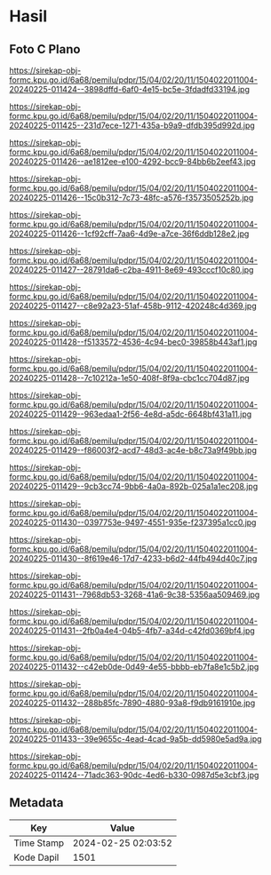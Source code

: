 # Hasil

## Foto C Plano

https://sirekap-obj-formc.kpu.go.id/6a68/pemilu/pdpr/15/04/02/20/11/1504022011004-20240225-011424--3898dffd-6af0-4e15-bc5e-3fdadfd33194.jpg

https://sirekap-obj-formc.kpu.go.id/6a68/pemilu/pdpr/15/04/02/20/11/1504022011004-20240225-011425--231d7ece-1271-435a-b9a9-dfdb395d992d.jpg

https://sirekap-obj-formc.kpu.go.id/6a68/pemilu/pdpr/15/04/02/20/11/1504022011004-20240225-011426--ae1812ee-e100-4292-bcc9-84bb6b2eef43.jpg

https://sirekap-obj-formc.kpu.go.id/6a68/pemilu/pdpr/15/04/02/20/11/1504022011004-20240225-011426--15c0b312-7c73-48fc-a576-f3573505252b.jpg

https://sirekap-obj-formc.kpu.go.id/6a68/pemilu/pdpr/15/04/02/20/11/1504022011004-20240225-011426--1cf92cff-7aa6-4d9e-a7ce-36f6ddb128e2.jpg

https://sirekap-obj-formc.kpu.go.id/6a68/pemilu/pdpr/15/04/02/20/11/1504022011004-20240225-011427--28791da6-c2ba-4911-8e69-493cccf10c80.jpg

https://sirekap-obj-formc.kpu.go.id/6a68/pemilu/pdpr/15/04/02/20/11/1504022011004-20240225-011427--c8e92a23-51af-458b-9112-420248c4d369.jpg

https://sirekap-obj-formc.kpu.go.id/6a68/pemilu/pdpr/15/04/02/20/11/1504022011004-20240225-011428--f5133572-4536-4c94-bec0-39858b443af1.jpg

https://sirekap-obj-formc.kpu.go.id/6a68/pemilu/pdpr/15/04/02/20/11/1504022011004-20240225-011428--7c10212a-1e50-408f-8f9a-cbc1cc704d87.jpg

https://sirekap-obj-formc.kpu.go.id/6a68/pemilu/pdpr/15/04/02/20/11/1504022011004-20240225-011429--963edaa1-2f56-4e8d-a5dc-6648bf431a11.jpg

https://sirekap-obj-formc.kpu.go.id/6a68/pemilu/pdpr/15/04/02/20/11/1504022011004-20240225-011429--f86003f2-acd7-48d3-ac4e-b8c73a9f49bb.jpg

https://sirekap-obj-formc.kpu.go.id/6a68/pemilu/pdpr/15/04/02/20/11/1504022011004-20240225-011429--9cb3cc74-9bb6-4a0a-892b-025a1a1ec208.jpg

https://sirekap-obj-formc.kpu.go.id/6a68/pemilu/pdpr/15/04/02/20/11/1504022011004-20240225-011430--0397753e-9497-4551-935e-f237395a1cc0.jpg

https://sirekap-obj-formc.kpu.go.id/6a68/pemilu/pdpr/15/04/02/20/11/1504022011004-20240225-011430--8f619e46-17d7-4233-b6d2-44fb494d40c7.jpg

https://sirekap-obj-formc.kpu.go.id/6a68/pemilu/pdpr/15/04/02/20/11/1504022011004-20240225-011431--7968db53-3268-41a6-9c38-5356aa509469.jpg

https://sirekap-obj-formc.kpu.go.id/6a68/pemilu/pdpr/15/04/02/20/11/1504022011004-20240225-011431--2fb0a4e4-04b5-4fb7-a34d-c42fd0369bf4.jpg

https://sirekap-obj-formc.kpu.go.id/6a68/pemilu/pdpr/15/04/02/20/11/1504022011004-20240225-011432--c42eb0de-0d49-4e55-bbbb-eb7fa8e1c5b2.jpg

https://sirekap-obj-formc.kpu.go.id/6a68/pemilu/pdpr/15/04/02/20/11/1504022011004-20240225-011432--288b85fc-7890-4880-93a8-f9db9161910e.jpg

https://sirekap-obj-formc.kpu.go.id/6a68/pemilu/pdpr/15/04/02/20/11/1504022011004-20240225-011433--39e9655c-4ead-4cad-9a5b-dd5980e5ad9a.jpg

https://sirekap-obj-formc.kpu.go.id/6a68/pemilu/pdpr/15/04/02/20/11/1504022011004-20240225-011424--71adc363-90dc-4ed6-b330-0987d5e3cbf3.jpg


## Metadata

| Key        | Value               |
| ---------- | ------------------- |
| Time Stamp | 2024-02-25 02:03:52 |
| Kode Dapil | 1501                |



